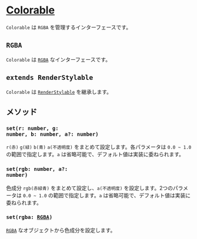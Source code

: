 # [Colorable](https://github.com/qratch/qratch/blob/master/src/Color/Colorable.ts)

`Colorable` は `RGBA` を管理するインターフェースです。

## `RGBA`

`Colorable` は [`RGBA`](../types/RGBA.md) なインターフェースです。

## `extends RenderStylable`

`Colorable` は [`RenderStylable`](RenderStylable.md) を継承します。

## メソッド

### <code>set(r: number, g: number, b: number, a?: number)</code>

`r(赤)` `g(緑)` `b(青)` `a(不透明度)` をまとめて設定します。各パラメータは `0.0 ~ 1.0` の範囲で指定します。`a` は省略可能で、デフォルト値は実装に委ねられます。

### <code>set(rgb: number, a?: number)</code>

色成分 `rgb(赤緑青)` をまとめて設定し、`a(不透明度)` を設定します。2つのパラメータは `0.0 ~ 1.0` の範囲で指定します。`a` は省略可能で、デフォルト値は実装に委ねられます。

### <code>set(rgba: [RGBA](../types/RGBA.md))</code>

[`RGBA`](../types/RGBA.md) なオブジェクトから色成分を設定します。
